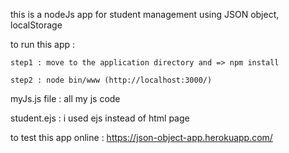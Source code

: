this is a nodeJs app for student management using JSON object, localStorage

to run this app : 

	step1 : move to the application directory and => npm install 
	
	step2 : node bin/www (http://localhost:3000/) 


myJs.js file : all my js code 

student.ejs :  i used ejs instead of html page 

to test this app online : https://json-object-app.herokuapp.com/
